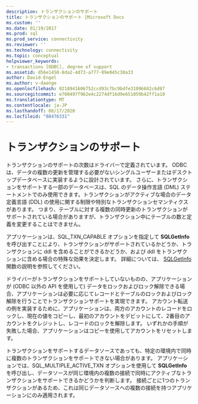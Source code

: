 ```yaml
---
description: トランザクションのサポート
title: トランザクションのサポート |Microsoft Docs
ms.custom: ''
ms.date: 01/19/2017
ms.prod: sql
ms.prod_service: connectivity
ms.reviewer: ''
ms.technology: connectivity
ms.topic: conceptual
helpviewer_keywords:
- transactions [ODBC], degree of support
ms.assetid: d56e1458-8da2-4d73-a777-09e045c30a33
author: David-Engel
ms.author: v-daenge
ms.openlocfilehash: 0218941606752ccd93c7bc9bdfe31096682c6d87
ms.sourcegitcommit: e700497f962e4c2274df16d9e651059b42ff1a10
ms.translationtype: MT
ms.contentlocale: ja-JP
ms.lasthandoff: 08/17/2020
ms.locfileid: "88476331"
---
```

# <a name="transaction-support"></a>トランザクションのサポート
トランザクションのサポートの次数はドライバーで定義されています。 ODBC は、データの複数の更新を管理する必要がないシングルユーザーまたはデスクトップデータベースに実装するように設計されています。 さらに、トランザクションをサポートする一部のデータベースは、SQL のデータ操作言語 (DML) ステートメントでのみ使用できます。トランザクションがアクティブな場合のデータ定義言語 (DDL) の使用に関する制限や特別なトランザクションセマンティクスがあります。 つまり、テーブルに対する複数の同時更新のトランザクションがサポートされている場合がありますが、トランザクション中にテーブルの数と定義を変更することはできません。  
  
 アプリケーションは、SQL_TXN_CAPABLE オプションを指定して **SQLGetInfo** を呼び出すことにより、トランザクションがサポートされているかどうか、トランザクションに ddl を含めることができるかどうか、および ddl をトランザクションに含める場合の特殊な効果を決定します。 詳細については、 [SQLGetInfo](../../../odbc/reference/syntax/sqlgetinfo-function.md) 関数の説明を参照してください。  
  
 ドライバーがトランザクションをサポートしていないものの、アプリケーションが (ODBC 以外の API を使用して) データをロックおよびロック解除できる場合、アプリケーションは必要に応じてレコードとテーブルのロックおよびロック解除を行うことでトランザクションサポートを実現できます。 アカウント転送の例を実装するために、アプリケーションは、両方のアカウントのレコードをロックし、現在の値をコピーし、最初のアカウントをデビットにして、2番目のアカウントをクレジットし、レコードのロックを解除します。 いずれかの手順が失敗した場合、アプリケーションはコピーを使用してアカウントをリセットします。  
  
 トランザクションをサポートするデータソースであっても、特定の環境内で同時に複数のトランザクションをサポートできない場合があります。 アプリケーションでは、SQL_MULTIPLE_ACTIVE_TXN オプションを使用して **SQLGetInfo** を呼び出し、データソースが同じ環境内の複数の接続で同時にアクティブなトランザクションをサポートできるかどうかを判断します。 接続ごとに1つのトランザクションがあるため、これは同じデータソースへの複数の接続を持つアプリケーションにのみ適用されます。
